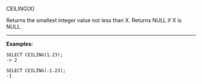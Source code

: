 CEILING(X)

Returns the smallest integer value not less than X. Returns NULL if X is NULL.

---

**Examples:**

```
SELECT CEILING(1.23);
-> 2

SELECT CEILING(-1.23);
-1
```

